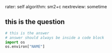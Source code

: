 
<div>
rater: self  
algorithm: sm2+c  
nextreview: sometime   
</div>

this is the question
----

```python
# this is the answer
# answer should always be inside a code block
import os
os.environ["NAME"]
```
